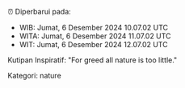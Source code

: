 ⏰ Diperbarui pada:
- WIB: Jumat, 6 Desember 2024 10.07.02 UTC
- WITA: Jumat, 6 Desember 2024 11.07.02 UTC
- WIT: Jumat, 6 Desember 2024 12.07.02 UTC

Kutipan Inspiratif:
"For greed all nature is too little."


Kategori: nature

